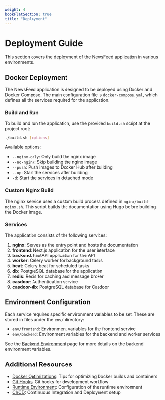 ```yaml
---
weight: 4
bookFlatSection: true
title: "Deployment"
---
```


# Deployment Guide

This section covers the deployment of the NewsFeed application in various environments.

## Docker Deployment

The NewsFeed application is designed to be deployed using Docker and Docker Compose. The main configuration file is `docker-compose.yml`, which defines all the services required for the application.

### Build and Run

To build and run the application, use the provided `build.sh` script at the project root:

```bash
./build.sh [options]
```

Available options:
- `--nginx-only`: Only build the nginx image
- `--no-nginx`: Skip building the nginx image
- `--push`: Push images to Docker Hub after building
- `--up`: Start the services after building
- `-d`: Start the services in detached mode

### Custom Nginx Build

The nginx service uses a custom build process defined in `nginx/build-nginx.sh`. This script builds the documentation using Hugo before building the Docker image.

### Services

The application consists of the following services:

1. **nginx**: Serves as the entry point and hosts the documentation
2. **frontend**: Next.js application for the user interface
3. **backend**: FastAPI application for the API
4. **worker**: Celery worker for background tasks
5. **beat**: Celery beat for scheduled tasks
6. **db**: PostgreSQL database for the application
7. **redis**: Redis for caching and message broker
8. **casdoor**: Authentication service
9. **casdoor-db**: PostgreSQL database for Casdoor

## Environment Configuration

Each service requires specific environment variables to be set. These are stored in files under the `env/` directory:

- `env/frontend`: Environment variables for the frontend service
- `env/backend`: Environment variables for the backend and worker services

See the [Backend Environment](./backend-environment) page for more details on the backend environment variables.

## Additional Resources

- [Docker Optimizations](./docker-optimizations): Tips for optimizing Docker builds and containers
- [Git Hooks](./git-hooks): Git hooks for development workflow
- [Runtime Environment](./runtime-environment): Configuration of the runtime environment
- [CI/CD](./ci-cd): Continuous Integration and Deployment setup
